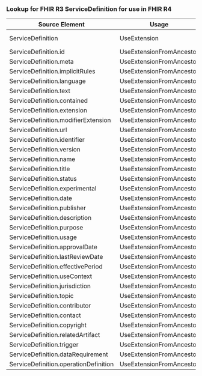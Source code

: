 ### Lookup for FHIR R3 ServiceDefinition for use in FHIR R4

| Source Element | Usage | Target |
| -------------- | ----- | ------ |
| ServiceDefinition | UseExtension | http://hl7.org/fhir/3.0/StructureDefinition/extension-ServiceDefinition |
| ServiceDefinition.id | UseExtensionFromAncestor | - |
| ServiceDefinition.meta | UseExtensionFromAncestor | - |
| ServiceDefinition.implicitRules | UseExtensionFromAncestor | - |
| ServiceDefinition.language | UseExtensionFromAncestor | - |
| ServiceDefinition.text | UseExtensionFromAncestor | - |
| ServiceDefinition.contained | UseExtensionFromAncestor | - |
| ServiceDefinition.extension | UseExtensionFromAncestor | - |
| ServiceDefinition.modifierExtension | UseExtensionFromAncestor | - |
| ServiceDefinition.url | UseExtensionFromAncestor | - |
| ServiceDefinition.identifier | UseExtensionFromAncestor | - |
| ServiceDefinition.version | UseExtensionFromAncestor | - |
| ServiceDefinition.name | UseExtensionFromAncestor | - |
| ServiceDefinition.title | UseExtensionFromAncestor | - |
| ServiceDefinition.status | UseExtensionFromAncestor | - |
| ServiceDefinition.experimental | UseExtensionFromAncestor | - |
| ServiceDefinition.date | UseExtensionFromAncestor | - |
| ServiceDefinition.publisher | UseExtensionFromAncestor | - |
| ServiceDefinition.description | UseExtensionFromAncestor | - |
| ServiceDefinition.purpose | UseExtensionFromAncestor | - |
| ServiceDefinition.usage | UseExtensionFromAncestor | - |
| ServiceDefinition.approvalDate | UseExtensionFromAncestor | - |
| ServiceDefinition.lastReviewDate | UseExtensionFromAncestor | - |
| ServiceDefinition.effectivePeriod | UseExtensionFromAncestor | - |
| ServiceDefinition.useContext | UseExtensionFromAncestor | - |
| ServiceDefinition.jurisdiction | UseExtensionFromAncestor | - |
| ServiceDefinition.topic | UseExtensionFromAncestor | - |
| ServiceDefinition.contributor | UseExtensionFromAncestor | - |
| ServiceDefinition.contact | UseExtensionFromAncestor | - |
| ServiceDefinition.copyright | UseExtensionFromAncestor | - |
| ServiceDefinition.relatedArtifact | UseExtensionFromAncestor | - |
| ServiceDefinition.trigger | UseExtensionFromAncestor | - |
| ServiceDefinition.dataRequirement | UseExtensionFromAncestor | - |
| ServiceDefinition.operationDefinition | UseExtensionFromAncestor | - |
